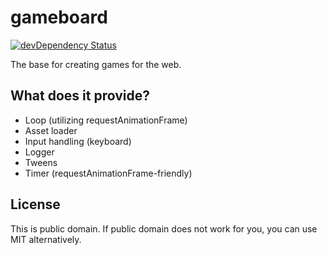 gameboard
=========

[![devDependency Status](https://david-dm.org/freezedev/gameboard/dev-status.svg)](https://david-dm.org/freezedev/gameboard#info=devDependencies)

The base for creating games for the web.  

What does it provide?
---------------------
* Loop (utilizing requestAnimationFrame)
* Asset loader
* Input handling (keyboard)
* Logger
* Tweens
* Timer (requestAnimationFrame-friendly)

License
-------
This is public domain. If public domain does not work for you, you can use MIT alternatively.